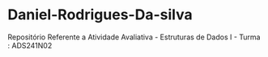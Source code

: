 # Daniel-Rodrigues-Da-silva
Repositório Referente a Atividade Avaliativa - Estruturas de Dados I - Turma : ADS241N02
